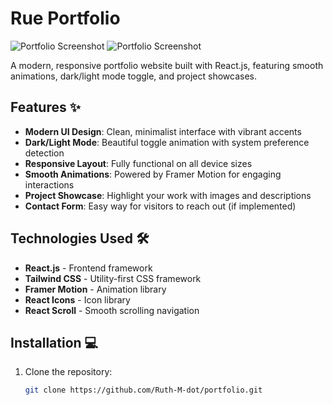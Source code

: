 # Rue Portfolio

![Portfolio Screenshot](assets/images/projects/screenshot.png)
![Portfolio Screenshot](assets/images/projects/scrnshot.png)
 <!-- Add your screenshot if available -->

A modern, responsive portfolio website built with React.js, featuring smooth animations, dark/light mode toggle, and project showcases.

## Features ✨

- **Modern UI Design**: Clean, minimalist interface with vibrant accents
- **Dark/Light Mode**: Beautiful toggle animation with system preference detection
- **Responsive Layout**: Fully functional on all device sizes
- **Smooth Animations**: Powered by Framer Motion for engaging interactions
- **Project Showcase**: Highlight your work with images and descriptions
- **Contact Form**: Easy way for visitors to reach out (if implemented)

## Technologies Used 🛠️

- **React.js** - Frontend framework
- **Tailwind CSS** - Utility-first CSS framework
- **Framer Motion** - Animation library
- **React Icons** - Icon library
- **React Scroll** - Smooth scrolling navigation

## Installation 💻

1. Clone the repository:
   ```bash
   git clone https://github.com/Ruth-M-dot/portfolio.git